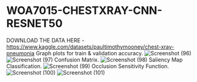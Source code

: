 # WOA7015-CHESTXRAY-CNN-RESNET50
DOWNLOAD THE DATA HERE - https://www.kaggle.com/datasets/paultimothymooney/chest-xray-pneumonia
Graph plots for train & validation accuracy.
![Screenshot (96)](https://github.com/user-attachments/assets/5ee0b4f8-c754-4f08-afa3-e85600142ee0)
![Screenshot (97)](https://github.com/user-attachments/assets/cf03699e-6bff-4d1a-b0f9-b4f3ee94e3fd)
Confusion Matrix.
![Screenshot (98)](https://github.com/user-attachments/assets/23e55264-0cb1-46b0-b6a3-d03231a2d1fd)
Saliency Map Classification.
![Screenshot (99)](https://github.com/user-attachments/assets/fa003c58-bc8c-42b9-a3f0-4ac86c1f4042)
Occlusion Sensitivity Function.
![Screenshot (100)](https://github.com/user-attachments/assets/a225d284-9e14-48a6-8d2f-a33564a2d567)
![Screenshot (101)](https://github.com/user-attachments/assets/2b0bfea5-c737-431c-97cd-1dba58ce8226)
